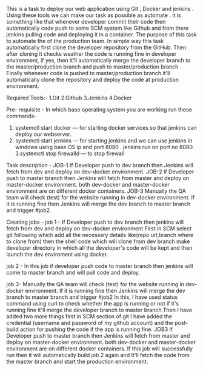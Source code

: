 This is a task to deploy our web application using Git , Docker and jenkins . Using these tools we can make our task as possible as automate . 
it is something like that whenever developer commit their code then automatically code push to some SCM system like Github
and from there jenkins pulling code and deploying it in a container.
The purpose of this task to automate the of the production team. In simple way this task automatically first clone the developer repository from the GitHub.
Then after cloning it checks weather the code is running fine in developer environment, if yes, then it'll automatically merge the developer branch to the
master/production branch and push to master/production branch. Finally whenever code is pushed to master/production branch it'll automatically clone the
repository and deploy the code at production environment.

Required Tools:-
1.Git
2.Github
3.Jenkins
4.Docker

Pre- requisite -
In which base operating system you are working run these commands-
1. systemctl start docker — for starting docker services so that jenkins can deploy our webserver.
2. systemctl start jenkins — for starting jenkins and we can use jenkins in windows using base OS ip and port 8080 . jenkins run on port no 8080.
3.systemctl stop firewalld — to stop firewall

Task description -
JOB-1
If Developer push to dev branch then Jenkins will fetch from dev and deploy on dev-docker environment.
JOB-2
If Developer push to master branch then Jenkins will fetch from master and deploy on master-docker environment.
both dev-docker and master-docker environment are on different docker containers.
JOB-3
Manually the QA team will check (test) for the website running in dev-docker environment.
If it is running fine then Jenkins will merge the dev branch to master branch and trigger #job2.

Creating jobs -
job 1 -
If Developer push to dev branch then jenkins will fetch from dev and deploy on dev-docker environment
First in SCM select git following which add all the necessary details like(repo url,branch where to clone from)
then the shell code which will clone from dev branch make developer directory in which all the developer's code will be kept and
then launch the dev enviroment using docker.

job 2 -
In this job if developer push code to master branch then jenkins will come to master branch and will pull code and deploy.

job 3-
Manually the QA team will check (test) for the website running in dev-docker environment. If it is running fine then Jenkins will merge the
dev branch to master branch and trigger #job2
In this, I have used status command using curl to check whether the app is running or not if it's running fine it'll merge the developer 
branch to master branch.Then I have added two more things first in SCM section of git I have added the credential 
(username and password of my github account) and the post-build action for pushing the code if the app is running fine.
JOB3 If Developer push to master branch then Jenkins will fetch from master and deploy on master-docker environment.
both dev-docker and master-docker environment are on different docker containers.
If this job will successfully run then it will automatically build job 2 again and 
It'll fetch the code from the master branch and start the production environment.
